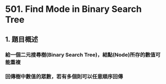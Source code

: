 # 501. Find Mode in Binary Search Tree

## 1. 題目概述
###    給一個二元搜尋樹(Binary Search Tree)，結點(Node)所存的數值可能重複
###    回傳樹中數值的**眾數**，若有多個則可以任意順序回傳
